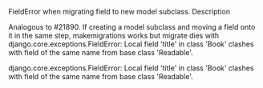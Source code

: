 FieldError when migrating field to new model subclass.
Description

Analogous to #21890. If creating a model subclass and moving a field onto it in the same step, makemigrations works but migrate dies with django.core.exceptions.FieldError: Local field 'title' in class 'Book' clashes with field of the same name from base class 'Readable'.

django.core.exceptions.FieldError: Local field 'title' in class 'Book' clashes with field of the same name from base class 'Readable'.